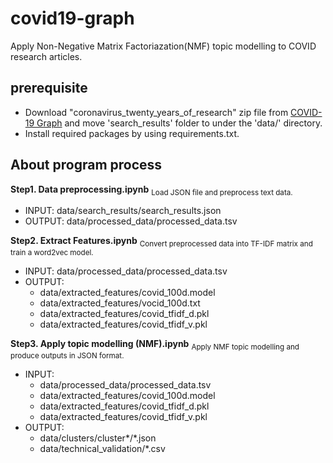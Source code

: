 # covid19-graph

Apply Non-Negative Matrix Factoriazation(NMF) topic modelling to COVID research articles.

## prerequisite

- Download "coronavirus_twenty_years_of_research" zip file from [COVID-19 Graph](https://liveswinburneeduau-my.sharepoint.com/:f:/r/personal/jihoonwoo_swin_edu_au/Documents/COVID-19%20Graph?csf=1&web=1&e=ltKZmv) and move 'search_results' folder to under the 'data/'  directory.
- Install required packages by using requirements.txt.

## About program process
**Step1. Data preprocessing.ipynb**
<sub>Load JSON file and preprocess text data.</sub>
- INPUT: data/search_results/search_results.json
- OUTPUT: data/processed_data/processed_data.tsv

**Step2. Extract Features.ipynb**
<sub>Convert preprocessed data into TF-IDF matrix and train a word2vec model.</sub>
- INPUT: data/processed_data/processed_data.tsv
- OUTPUT: 
  - data/extracted_features/covid_100d.model
  - data/extracted_features/vocid_100d.txt
  - data/extracted_features/covid_tfidf_d.pkl
  - data/extracted_features/covid_tfidf_v.pkl

**Step3. Apply topic modelling (NMF).ipynb**
<sub>Apply NMF topic modelling and produce outputs in JSON format.</sub>
- INPUT: 
  - data/processed_data/processed_data.tsv
  - data/extracted_features/covid_100d.model
  - data/extracted_features/covid_tfidf_d.pkl
  - data/extracted_features/covid_tfidf_v.pkl
- OUTPUT: 
  - data/clusters/cluster*/*.json
  - data/technical_validation/*.csv
